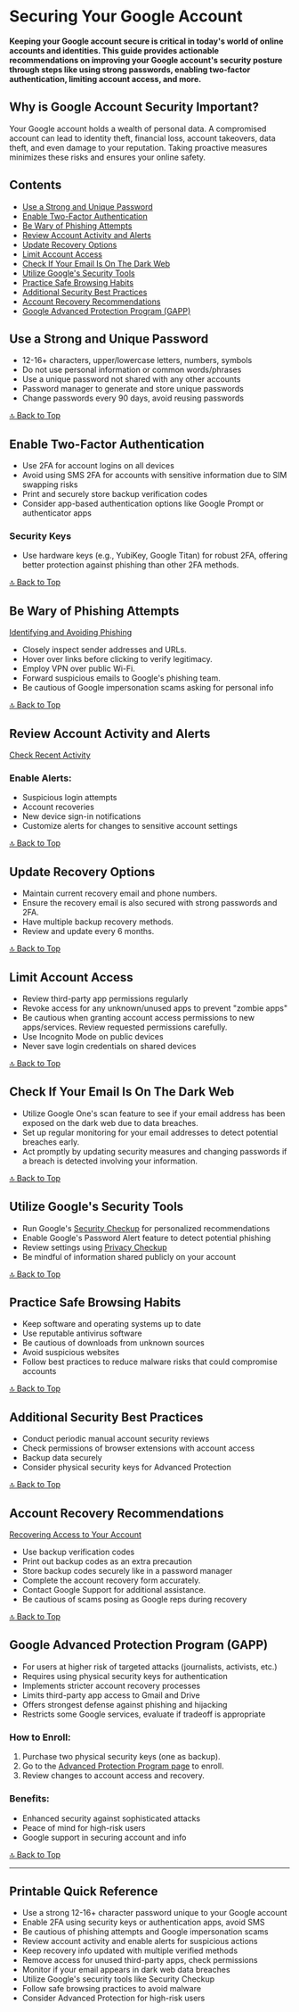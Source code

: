 # Securing Your Google Account

**Keeping your Google account secure is critical in today's world of online accounts and identities. This guide provides actionable recommendations on improving your Google account's security posture through steps like using strong passwords, enabling two-factor authentication, limiting account access, and more.**

## Why is Google Account Security Important?

Your Google account holds a wealth of personal data. A compromised account can lead to identity theft, financial loss, account takeovers, data theft, and even damage to your reputation. Taking proactive measures minimizes these risks and ensures your online safety.

## Contents

- [Use a Strong and Unique Password](#use-a-strong-and-unique-password)
- [Enable Two-Factor Authentication](#enable-two-factor-authentication)
- [Be Wary of Phishing Attempts](#be-wary-of-phishing-attempts)
- [Review Account Activity and Alerts](#review-account-activity-and-alerts)
- [Update Recovery Options](#update-recovery-options)
- [Limit Account Access](#limit-account-access)
- [Check If Your Email Is On The Dark Web](#check-if-your-email-is-on-the-dark-web)
- [Utilize Google's Security Tools](#utilize-googles-security-tools) 
- [Practice Safe Browsing Habits](#practice-safe-browsing-habits)
- [Additional Security Best Practices](#additional-security-best-practices)
- [Account Recovery Recommendations](#account-recovery-recommendations)
- [Google Advanced Protection Program (GAPP)](#google-advanced-protection-program-gapp)


## Use a Strong and Unique Password

- 12-16+ characters, upper/lowercase letters, numbers, symbols
- Do not use personal information or common words/phrases
- Use a unique password not shared with any other accounts
- Password manager to generate and store unique passwords
- Change passwords every 90 days, avoid reusing passwords

[🔝 Back to Top](#securing-your-google-account)

## Enable Two-Factor Authentication

- Use 2FA for account logins on all devices
- Avoid using SMS 2FA for accounts with sensitive information due to SIM swapping risks
- Print and securely store backup verification codes 
- Consider app-based authentication options like Google Prompt or authenticator apps

### Security Keys

- Use hardware keys (e.g., YubiKey, Google Titan) for robust 2FA, offering better protection against phishing than other 2FA methods.

[🔝 Back to Top](#securing-your-google-account)

## Be Wary of Phishing Attempts

[Identifying and Avoiding Phishing](https://support.google.com/mail/answer/8253?hl=en)

- Closely inspect sender addresses and URLs.
- Hover over links before clicking to verify legitimacy.
- Employ VPN over public Wi-Fi.
- Forward suspicious emails to Google's phishing team.
- Be cautious of Google impersonation scams asking for personal info

[🔝 Back to Top](#securing-your-google-account)

## Review Account Activity and Alerts

[Check Recent Activity](https://myaccount.google.com/notifications)

### Enable Alerts:

- Suspicious login attempts
- Account recoveries 
- New device sign-in notifications
- Customize alerts for changes to sensitive account settings

[🔝 Back to Top](#securing-your-google-account)

## Update Recovery Options  

- Maintain current recovery email and phone numbers.
- Ensure the recovery email is also secured with strong passwords and 2FA.  
- Have multiple backup recovery methods.
- Review and update every 6 months.

[🔝 Back to Top](#securing-your-google-account)

## Limit Account Access

- Review third-party app permissions regularly 
- Revoke access for any unknown/unused apps to prevent "zombie apps"
- Be cautious when granting account access permissions to new apps/services. Review requested permissions carefully.
- Use Incognito Mode on public devices
- Never save login credentials on shared devices

[🔝 Back to Top](#securing-your-google-account)

## Check If Your Email Is On The Dark Web

- Utilize Google One's scan feature to see if your email address has been exposed on the dark web due to data breaches.
- Set up regular monitoring for your email addresses to detect potential breaches early.
- Act promptly by updating security measures and changing passwords if a breach is detected involving your information.

[🔝 Back to Top](#securing-your-google-account)

## Utilize Google's Security Tools

- Run Google's [Security Checkup](https://myaccount.google.com/security-checkup) for personalized recommendations 
- Enable Google's Password Alert feature to detect potential phishing  
- Review settings using [Privacy Checkup](https://myaccount.google.com/privacycheckup)
- Be mindful of information shared publicly on your account

[🔝 Back to Top](#securing-your-google-account)

## Practice Safe Browsing Habits

- Keep software and operating systems up to date
- Use reputable antivirus software 
- Be cautious of downloads from unknown sources
- Avoid suspicious websites 
- Follow best practices to reduce malware risks that could compromise accounts

[🔝 Back to Top](#securing-your-google-account)

## Additional Security Best Practices

- Conduct periodic manual account security reviews
- Check permissions of browser extensions with account access  
- Backup data securely
- Consider physical security keys for Advanced Protection

[🔝 Back to Top](#securing-your-google-account)  

## Account Recovery Recommendations

[Recovering Access to Your Account](https://support.google.com/accounts/answer/7682439)

- Use backup verification codes
- Print out backup codes as an extra precaution  
- Store backup codes securely like in a password manager 
- Complete the account recovery form accurately.
- Contact Google Support for additional assistance.
- Be cautious of scams posing as Google reps during recovery 

[🔝 Back to Top](#securing-your-google-account)

## Google Advanced Protection Program (GAPP) 

- For users at higher risk of targeted attacks (journalists, activists, etc.)
- Requires using physical security keys for authentication
- Implements stricter account recovery processes  
- Limits third-party app access to Gmail and Drive
- Offers strongest defense against phishing and hijacking
- Restricts some Google services, evaluate if tradeoff is appropriate

### How to Enroll:

1. Purchase two physical security keys (one as backup).
2. Go to the [Advanced Protection Program page](https://landing.google.com/advancedprotection/) to enroll.
3. Review changes to account access and recovery.

### Benefits: 

- Enhanced security against sophisticated attacks
- Peace of mind for high-risk users
- Google support in securing account and info

[🔝 Back to Top](#securing-your-google-account)

---

## Printable Quick Reference

- Use a strong 12-16+ character password unique to your Google account
- Enable 2FA using security keys or authentication apps, avoid SMS
- Be cautious of phishing attempts and Google impersonation scams  
- Review account activity and enable alerts for suspicious actions
- Keep recovery info updated with multiple verified methods 
- Remove access for unused third-party apps, check permissions 
- Monitor if your email appears in dark web data breaches
- Utilize Google's security tools like Security Checkup 
- Follow safe browsing practices to avoid malware
- Consider Advanced Protection for high-risk users
